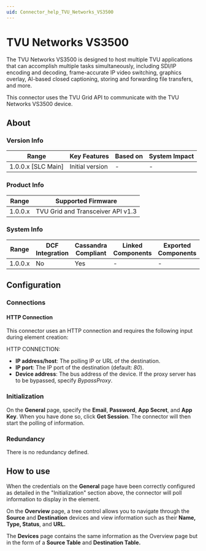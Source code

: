 ```yaml
---
uid: Connector_help_TVU_Networks_VS3500
---
```


# TVU Networks VS3500

The TVU Networks VS3500 is designed to host multiple TVU applications that can accomplish multiple tasks simultaneously, including SDI/IP encoding and decoding, frame-accurate IP video switching, graphics overlay, AI-based closed captioning, storing and forwarding file transfers, and more.

This connector uses the TVU Grid API to communicate with the TVU Networks VS3500 device.

## About

### Version Info

| Range                | Key Features     | Based on     | System Impact     |
|----------------------|------------------|--------------|-------------------|
| 1.0.0.x \[SLC Main\] | Initial version  | \-           | \-                |

### Product Info

| **Range** | **Supported Firmware**            |
|-----------|-----------------------------------|
| 1.0.0.x   | TVU Grid and Transceiver API v1.3 |

### System Info

| Range     | DCF Integration     | Cassandra Compliant     | Linked Components     | Exported Components     |
|-----------|---------------------|-------------------------|-----------------------|-------------------------|
| 1.0.0.x   | No                  | Yes                     | \-                    | \-                      |

## Configuration

### Connections

#### HTTP Connection

This connector uses an HTTP connection and requires the following input during element creation:

HTTP CONNECTION:

- **IP address/host**: The polling IP or URL of the destination.
- **IP port**: The IP port of the destination (default: *80*).
- **Device address**: The bus address of the device. If the proxy server has to be bypassed, specify *BypassProxy*.

### Initialization

On the **General** page, specify the **Email**, **Password**, **App Secret**, and **App Key**. When you have done so, click **Get Session**. The connector will then start the polling of information.

### Redundancy

There is no redundancy defined.

## How to use

When the credentials on the **General** page have been correctly configured as detailed in the "Initialization" section above, the connector will poll information to display in the element.

On the **Overview** page, a tree control allows you to navigate through the **Source** and **Destination** devices and view information such as their **Name, Type, Status**, and **URL.**

The **Devices** page contains the same information as the Overview page but in the form of a **Source Table** and **Destination Table.**
